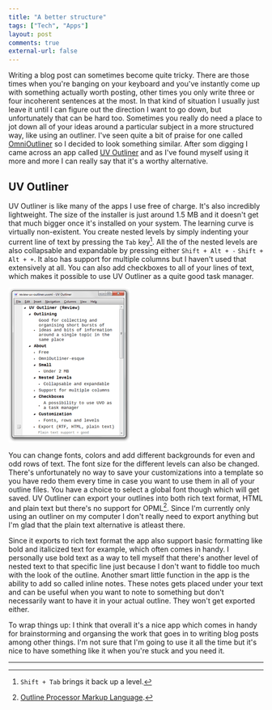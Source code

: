 ```yaml
---
title: "A better structure"
tags: ["Tech", "Apps"]
layout: post
comments: true
external-url: false
---
```


Writing a blog post can sometimes become quite tricky. There are those times when you're banging on your keyboard and you've instantly come up with something actually worth posting, other times you only write three or four incoherent sentences at the most. In that kind of situation I usually just leave it until I can figure out the direction I want to go down, but unfortunately that can be hard too. Sometimes you really do need a place to jot down all of your ideas around a particular subject in a more structured way, like using an outliner. I've seen quite a bit of praise for one called [OmniOutliner](http://www.omnigroup.com/products/omnioutliner/) so I decided to look something similar. After som digging I came across an app called [UV Outliner](http://uvoutliner.com/) and as I've found myself using it more and more I can really say that it's a worthy alternative.

## UV Outliner

UV Outliner is like many of the apps I use free of charge. It's also incredibly lightweight. The size of the installer is just around 1.5 MB and it doesn't get that much bigger once it's installed on your system. The learning curve is virtually non-existent. You create nested levels by simply indenting your current line of text by pressing the `Tab` key[^20121122-1]. All the of the nested levels are also collapsable and expandable by pressing either `Shift + Alt + -` `Shift + Alt + +`. It also has support for multiple columns but I haven't used that extensively at all. You can also add checkboxes to all of your lines of text, which makes it possible to use UV Outliner as a quite good task manager.

![UV Outliner](/images/blog/2012-11-22-uv-outliner.png)

You can change fonts, colors and add different backgrounds for even and odd rows of text. The font size for the different levels can also be changed. There's unfortunately no way to save your customizations into a template so you have redo them every time in case you want to use them in all of your outline files. You have a choice to select a global font though which will get saved. UV Outliner can export your outlines into both rich text format, HTML and plain text but there's no support for OPML[^20121122-2]. Since I'm currently only using an outliner on my computer I don't really need to export anything but I'm glad that the plain text alternative is atleast there.

Since it exports to rich text format the app also support basic formatting like bold and italicized text for example, which often comes in handy. I personally use bold text as a way to tell myself that there's another level of nested text to that specific line just because I don't want to fiddle too much with the look of the outline. Another smart little function in the app is the ability to add so called inline notes. These notes gets placed under your text and can be useful when you want to note to something but don't necessarily want to have it in your actual outline. They won't get exported either.

To wrap things up: I think that overall it's a nice app which comes in handy for brainstorming and organsing the work that goes in to writing blog posts among other things. I'm not sure that I'm going to use it all the time but it's nice to have something like it when you're stuck and you need it.

***

[^20121122-1]: `Shift + Tab` brings it back up a level.
[^20121122-2]: [Outline Processor Markup Language](http://en.wikipedia.org/wiki/Opml).
